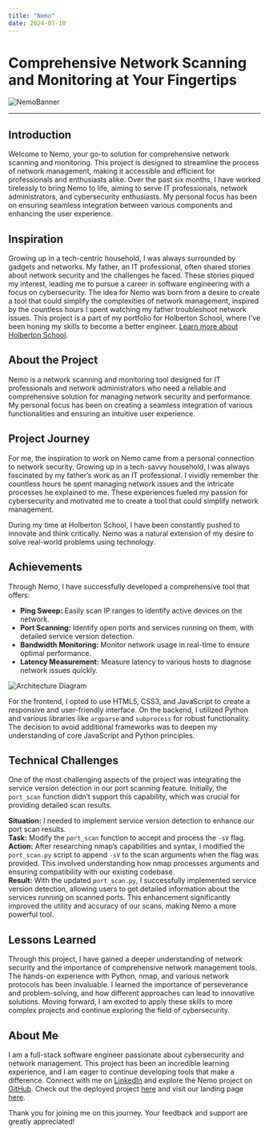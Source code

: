 ```yaml
---
title: "Nemo"
date: 2024-07-10
---
```


# Comprehensive Network Scanning and Monitoring at Your Fingertips

![NemoBanner](https://ibb.co/8NvsxrN)

---

## Introduction

Welcome to Nemo, your go-to solution for comprehensive network scanning and monitoring. This project is designed to streamline the process of network management, making it accessible and efficient for professionals and enthusiasts alike. Over the past six months, I have worked tirelessly to bring Nemo to life, aiming to serve IT professionals, network administrators, and cybersecurity enthusiasts. My personal focus has been on ensuring seamless integration between various components and enhancing the user experience.

## Inspiration

Growing up in a tech-centric household, I was always surrounded by gadgets and networks. My father, an IT professional, often shared stories about network security and the challenges he faced. These stories piqued my interest, leading me to pursue a career in software engineering with a focus on cybersecurity. The idea for Nemo was born from a desire to create a tool that could simplify the complexities of network management, inspired by the countless hours I spent watching my father troubleshoot network issues. This project is a part of my portfolio for Holberton School, where I've been honing my skills to become a better engineer. [Learn more about Holberton School](link-to-holberton).

## About the Project

Nemo is a network scanning and monitoring tool designed for IT professionals and network administrators who need a reliable and comprehensive solution for managing network security and performance. My personal focus has been on creating a seamless integration of various functionalities and ensuring an intuitive user experience.

## Project Journey

For me, the inspiration to work on Nemo came from a personal connection to network security. Growing up in a tech-savvy household, I was always fascinated by my father’s work as an IT professional. I vividly remember the countless hours he spent managing network issues and the intricate processes he explained to me. These experiences fueled my passion for cybersecurity and motivated me to create a tool that could simplify network management.

During my time at Holberton School, I have been constantly pushed to innovate and think critically. Nemo was a natural extension of my desire to solve real-world problems using technology.

## Achievements

Through Nemo, I have successfully developed a comprehensive tool that offers:

- **Ping Sweep:** Easily scan IP ranges to identify active devices on the network.
- **Port Scanning:** Identify open ports and services running on them, with detailed service version detection.
- **Bandwidth Monitoring:** Monitor network usage in real-time to ensure optimal performance.
- **Latency Measurement:** Measure latency to various hosts to diagnose network issues quickly.

![Architecture Diagram](link-to-architecture-diagram)

For the frontend, I opted to use HTML5, CSS3, and JavaScript to create a responsive and user-friendly interface. On the backend, I utilized Python and various libraries like `argparse` and `subprocess` for robust functionality. The decision to avoid additional frameworks was to deepen my understanding of core JavaScript and Python principles.

## Technical Challenges

One of the most challenging aspects of the project was integrating the service version detection in our port scanning feature. Initially, the `port_scan` function didn’t support this capability, which was crucial for providing detailed scan results.

**Situation:** I needed to implement service version detection to enhance our port scan results.  
**Task:** Modify the `port_scan` function to accept and process the `-sV` flag.  
**Action:** After researching nmap’s capabilities and syntax, I modified the `port_scan.py` script to append `-sV` to the scan arguments when the flag was provided. This involved understanding how nmap processes arguments and ensuring compatibility with our existing codebase.  
**Result:** With the updated `port_scan.py`, I successfully implemented service version detection, allowing users to get detailed information about the services running on scanned ports. This enhancement significantly improved the utility and accuracy of our scans, making Nemo a more powerful tool.

## Lessons Learned

Through this project, I have gained a deeper understanding of network security and the importance of comprehensive network management tools. The hands-on experience with Python, nmap, and various network protocols has been invaluable. I learned the importance of perseverance and problem-solving, and how different approaches can lead to innovative solutions. Moving forward, I am excited to apply these skills to more complex projects and continue exploring the field of cybersecurity.

## About Me

I am a full-stack software engineer passionate about cybersecurity and network management. This project has been an incredible learning experience, and I am eager to continue developing tools that make a difference. Connect with me on [LinkedIn](link-to-linkedin) and explore the Nemo project on [GitHub](link-to-github-repo). Check out the deployed project [here](link-to-deployed-project) and visit our landing page [here](link-to-landing-page).

Thank you for joining me on this journey. Your feedback and support are greatly appreciated!
